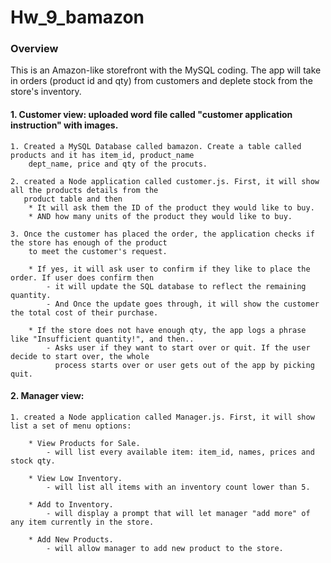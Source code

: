 # Hw_9_bamazon

### Overview
This is an Amazon-like storefront with the MySQL coding. The app will take in orders (product id and qty) from customers and deplete stock from the store's inventory. 

#### 1. Customer view:  uploaded word file called "customer application instruction" with images.
    
    1. Created a MySQL Database called bamazon. Create a table called products and it has item_id, product_name
        dept_name, price and qty of the procuts.

    2. created a Node application called customer.js. First, it will show all the products details from the 
       product table and then 
        * It will ask them the ID of the product they would like to buy.
        * AND how many units of the product they would like to buy.

    3. Once the customer has placed the order, the application checks if the store has enough of the product
        to meet the customer's request.
    
        * If yes, it will ask user to confirm if they like to place the order. If user does confirm then
            - it will update the SQL database to reflect the remaining quantity.
            - And Once the update goes through, it will show the customer the total cost of their purchase.

        * If the store does not have enough qty, the app logs a phrase like "Insufficient quantity!", and then..
            - Asks user if they want to start over or quit. If the user decide to start over, the whole 
              process starts over or user gets out of the app by picking quit.


#### 2. Manager view:
    
    1. created a Node application called Manager.js. First, it will show list a set of menu options: 
       
        * View Products for Sale.
            - will list every available item: item_id, names, prices and stock qty.

        * View Low Inventory.
            - will list all items with an inventory count lower than 5.

        * Add to Inventory.
            - will display a prompt that will let manager "add more" of any item currently in the store.

        * Add New Products.
            - will allow manager to add new product to the store.
